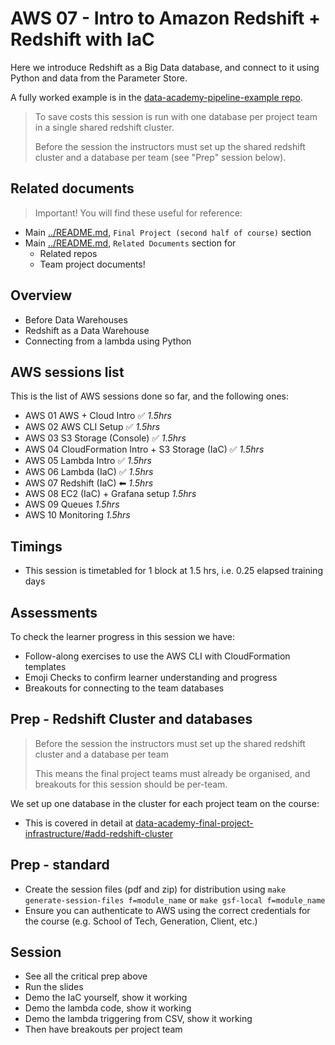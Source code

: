 # AWS 07 - Intro to Amazon Redshift + Redshift with IaC

Here we introduce Redshift as a Big Data database, and connect to it using Python and data from the Parameter Store.

A fully worked example is in the [data-academy-pipeline-example repo](https://github.com/infinityworks/data-academy-pipeline-example).

> To save costs this session is run with one database per project team in a single shared redshift cluster.
>
> Before the session the instructors must set up the shared redshift cluster and a database per team (see "Prep" session below).

## Related documents

> Important! You will find these useful for reference:

- Main [../README.md](../README.md), `Final Project (second half of course)` section
- Main [../README.md](../README.md), `Related Documents` section for
    - Related repos
    - Team project documents!

## Overview

- Before Data Warehouses
- Redshift as a Data Warehouse
- Connecting from a lambda using Python

## AWS sessions list

This is the list of AWS sessions done so far, and the following ones:

- AWS 01 AWS + Cloud Intro ✅ _1.5hrs_
- AWS 02 AWS CLI Setup ✅ _1.5hrs_
- AWS 03 S3 Storage (Console) ✅ _1.5hrs_
- AWS 04 CloudFormation Intro + S3 Storage (IaC) ✅ _1.5hrs_
- AWS 05 Lambda Intro ✅ _1.5hrs_
- AWS 06 Lambda (IaC) ✅ _1.5hrs_
- AWS 07 Redshift (IaC) ⬅ _1.5hrs_
- AWS 08 EC2 (IaC) + Grafana setup _1.5hrs_
- AWS 09 Queues _1.5hrs_
- AWS 10 Monitoring _1.5hrs_

## Timings

- This session is timetabled for 1 block at 1.5 hrs, i.e. 0.25 elapsed training days

## Assessments

To check the learner progress in this session we have:

- Follow-along exercises to use the AWS CLI with CloudFormation templates
- Emoji Checks to confirm learner understanding and progress
- Breakouts for connecting to the team databases

## Prep - Redshift Cluster and databases

> Before the session the instructors must set up the shared redshift cluster and a database per team
>
> This means the final project teams must already be organised, and breakouts for this session should be per-team.

We set up one database in the cluster for each project team on the course:

- This is covered in detail at [data-academy-final-project-infrastructure/#add-redshift-cluster](https://github.com/infinityworks/data-academy-final-project-infrastructure?tab=readme-ov-file#add-redshift-cluster)

## Prep - standard

- Create the session files (pdf and zip) for distribution using `make generate-session-files f=module_name` or `make gsf-local f=module_name`
- Ensure you can authenticate to AWS using the correct credentials for the course (e.g. School of Tech, Generation, Client, etc.)

## Session

- See all the critical prep above
- Run the slides
- Demo the IaC yourself, show it working
- Demo the lambda code, show it working
- Demo the lambda triggering from CSV, show it working
- Then have breakouts per project team
